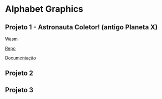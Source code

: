# Alphabet Graphics

## Projeto 1 - Astronauta Coletor! (antigo Planeta X)

[Wasm](https://alphabetgraphics.github.io/AlphabetGraphics/projeto1/helloworld.html)

[Repo](https://github.com/AlphabetGraphics/abcg/tree/e134a0d8330ed9eb4e3a7fff7e6f2d76b002306a/examples/projeto1)

[Documentação](https://alphabetgraphics.github.io/AlphabetGraphics/projeto1/)

## Projeto 2


## Projeto 3